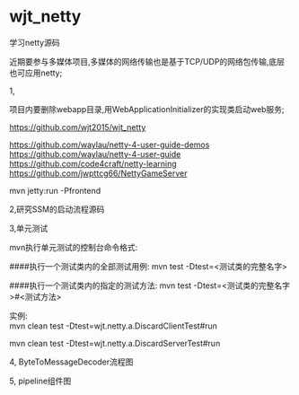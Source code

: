 # wjt_netty
学习netty源码

近期要参与多媒体项目,多媒体的网络传输也是基于TCP/UDP的网络包传输,底层也可应用netty;

1,

项目内要删除webapp目录,用WebApplicationInitializer的实现类启动web服务;

https://github.com/wjt2015/wjt_netty

https://github.com/waylau/netty-4-user-guide-demos
https://github.com/waylau/netty-4-user-guide
https://github.com/code4craft/netty-learning
https://github.com/jwpttcg66/NettyGameServer


mvn jetty:run -Pfrontend


2,研究SSM的启动流程源码

3,单元测试  

mvn执行单元测试的控制台命令格式:  

####执行一个测试类内的全部测试用例:
mvn test -Dtest=<测试类的完整名字>

####执行一个测试类内的指定的测试方法:
mvn test -Dtest=<测试类的完整名字>#<测试方法>

实例:   
mvn clean test -Dtest=wjt.netty.a.DiscardClientTest#run 

mvn clean test -Dtest=wjt.netty.a.DiscardServerTest#run 


4, ByteToMessageDecoder流程图  

5, pipeline组件图  




 





